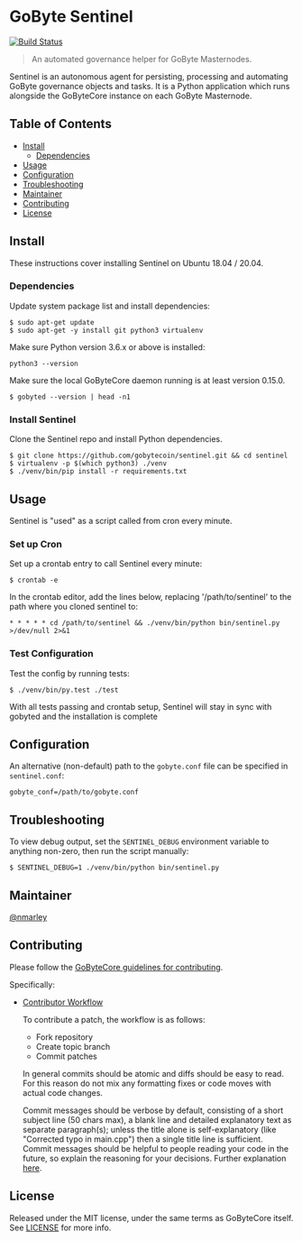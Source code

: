 # GoByte Sentinel

[![Build Status](https://travis-ci.org/gobytecoin/sentinel.svg?branch=master)](https://travis-ci.org/gobytecoin/sentinel)

> An automated governance helper for GoByte Masternodes.

Sentinel is an autonomous agent for persisting, processing and automating GoByte governance objects and tasks. It is a Python application which runs alongside the GoByteCore instance on each GoByte Masternode.

## Table of Contents
- [Install](#install)
  - [Dependencies](#dependencies)
- [Usage](#usage)
- [Configuration](#configuration)
- [Troubleshooting](#troubleshooting)
- [Maintainer](#maintainer)
- [Contributing](#contributing)
- [License](#license)

## Install

These instructions cover installing Sentinel on Ubuntu 18.04 / 20.04.

### Dependencies

Update system package list and install dependencies:

    $ sudo apt-get update
    $ sudo apt-get -y install git python3 virtualenv

Make sure Python version 3.6.x or above is installed:

    python3 --version

Make sure the local GoByteCore daemon running is at least version 0.15.0.

    $ gobyted --version | head -n1

### Install Sentinel

Clone the Sentinel repo and install Python dependencies.

    $ git clone https://github.com/gobytecoin/sentinel.git && cd sentinel
    $ virtualenv -p $(which python3) ./venv
    $ ./venv/bin/pip install -r requirements.txt

## Usage

Sentinel is "used" as a script called from cron every minute.

### Set up Cron

Set up a crontab entry to call Sentinel every minute:

    $ crontab -e

In the crontab editor, add the lines below, replacing '/path/to/sentinel' to the path where you cloned sentinel to:

    * * * * * cd /path/to/sentinel && ./venv/bin/python bin/sentinel.py >/dev/null 2>&1

### Test Configuration

Test the config by running tests:

    $ ./venv/bin/py.test ./test

With all tests passing and crontab setup, Sentinel will stay in sync with gobyted and the installation is complete

## Configuration

An alternative (non-default) path to the `gobyte.conf` file can be specified in `sentinel.conf`:

    gobyte_conf=/path/to/gobyte.conf

## Troubleshooting

To view debug output, set the `SENTINEL_DEBUG` environment variable to anything non-zero, then run the script manually:

    $ SENTINEL_DEBUG=1 ./venv/bin/python bin/sentinel.py

## Maintainer

[@nmarley](https://github.com/nmarley)

## Contributing

Please follow the [GoByteCore guidelines for contributing](https://github.com/gobytecoin/gobyte/blob/master/CONTRIBUTING.md).

Specifically:

* [Contributor Workflow](https://github.com/gobytecoin/gobyte/blob/master/CONTRIBUTING.md#contributor-workflow)

    To contribute a patch, the workflow is as follows:

    * Fork repository
    * Create topic branch
    * Commit patches

    In general commits should be atomic and diffs should be easy to read. For this reason do not mix any formatting fixes or code moves with actual code changes.

    Commit messages should be verbose by default, consisting of a short subject line (50 chars max), a blank line and detailed explanatory text as separate paragraph(s); unless the title alone is self-explanatory (like "Corrected typo in main.cpp") then a single title line is sufficient. Commit messages should be helpful to people reading your code in the future, so explain the reasoning for your decisions. Further explanation [here](http://chris.beams.io/posts/git-commit/).

## License

Released under the MIT license, under the same terms as GoByteCore itself. See [LICENSE](LICENSE) for more info.
